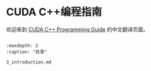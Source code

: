 # CUDA C++编程指南

欢迎来到 [CUDA C++ Programming Guide](https://docs.nvidia.com/cuda/cuda-c-programming-guide) 的中文翻译页面。


```{toctree}

:maxdepth: 2
:caption: "目录"

3_introduction.md

```